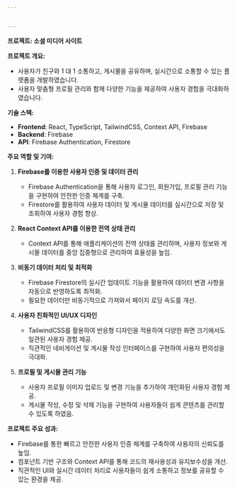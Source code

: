 ```yaml
---


---
```


<p><strong>프로젝트: 소셜 미디어 사이트</strong></p>
<p><strong>프로젝트 개요:</strong></p>
<ul>
<li>사용자가 친구와 1 대 1 소통하고, 게시물을 공유하며, 실시간으로 소통할 수 있는 플랫폼을 개발하였습니다.</li>
<li>사용자 맞춤형 프로필 관리와 함께 다양한 기능을 제공하여 사용자 경험을 극대화하였습니다.</li>
</ul>
<p><strong>기술 스택:</strong></p>
<ul>
<li><strong>Frontend</strong>: React, TypeScript, TailwindCSS, Context API, Firebase</li>
<li><strong>Backend</strong>: Firebase</li>
<li><strong>API</strong>: Firebase Authentication, Firestore</li>
</ul>
<p><strong>주요 역할 및 기여:</strong></p>
<ol>
<li>
<p><strong>Firebase를 이용한 사용자 인증 및 데이터 관리</strong></p>
<ul>
<li>Firebase Authentication을 통해 사용자 로그인, 회원가입, 프로필 관리 기능을 구현하여 안전한 인증 체계를 구축.</li>
<li>Firestore를 활용하여 사용자 데이터 및 게시물 데이터를 실시간으로 저장 및 조회하여 사용자 경험 향상.</li>
</ul>
</li>
<li>
<p><strong>React Context API를 이용한 전역 상태 관리</strong></p>
<ul>
<li>Context API를 통해 애플리케이션의 전역 상태를 관리하며, 사용자 정보와 게시물 데이터를 중앙 집중형으로 관리하여 효율성을 높임.</li>
</ul>
</li>
<li>
<p><strong>비동기 데이터 처리 및 최적화</strong></p>
<ul>
<li>Firebase Firestore의 실시간 업데이트 기능을 활용하여 데이터 변경 사항을 자동으로 반영하도록 최적화.</li>
<li>필요한 데이터만 비동기적으로 가져와서 페이지 로딩 속도를 개선.</li>
</ul>
</li>
<li>
<p><strong>사용자 친화적인 UI/UX 디자인</strong></p>
<ul>
<li>TailwindCSS를 활용하여 반응형 디자인을 적용하여 다양한 화면 크기에서도 일관된 사용자 경험 제공.</li>
<li>직관적인 네비게이션 및 게시물 작성 인터페이스를 구현하여 사용자 편의성을 극대화.</li>
</ul>
</li>
<li>
<p><strong>프로필 및 게시물 관리 기능</strong></p>
<ul>
<li>사용자 프로필 이미지 업로드 및 변경 기능을 추가하여 개인화된 사용자 경험 제공.</li>
<li>게시물 작성, 수정 및 삭제 기능을 구현하여 사용자들이 쉽게 콘텐츠를 관리할 수 있도록 하였음.</li>
</ul>
</li>
</ol>
<p><strong>프로젝트 주요 성과:</strong></p>
<ul>
<li>Firebase를 통한 빠르고 안전한 사용자 인증 체계를 구축하여 사용자의 신뢰도를 높임.</li>
<li>컴포넌트 기반 구조와 Context API를 통해 코드의 재사용성과 유지보수성을 개선.</li>
<li>직관적인 UI와 실시간 데이터 처리로 사용자들이 쉽게 소통하고 정보를 공유할 수 있는 환경을 제공.</li>
</ul>

